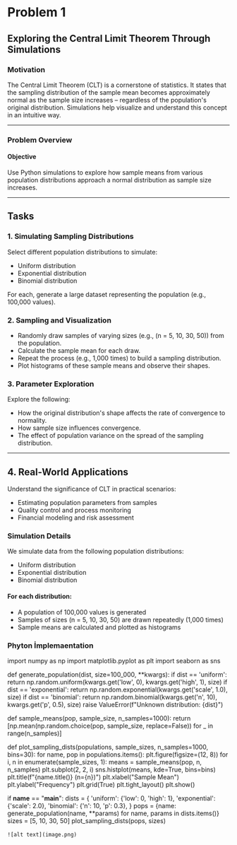 # Problem 1

## Exploring the Central Limit Theorem Through Simulations

### Motivation

The Central Limit Theorem (CLT) is a cornerstone of statistics. It states that the sampling distribution of the sample mean becomes approximately normal as the sample size increases – regardless of the population's original distribution. Simulations help visualize and understand this concept in an intuitive way.

---

### Problem Overview

#### Objective

Use Python simulations to explore how sample means from various population distributions approach a normal distribution as sample size increases.

---

## Tasks

### 1. Simulating Sampling Distributions

Select different population distributions to simulate:

- Uniform distribution
- Exponential distribution
- Binomial distribution

For each, generate a large dataset representing the population (e.g., 100,000 values).

### 2. Sampling and Visualization

- Randomly draw samples of varying sizes (e.g., \(n = 5, 10, 30, 50\)) from the population.
- Calculate the sample mean for each draw.
- Repeat the process (e.g., 1,000 times) to build a sampling distribution.
- Plot histograms of these sample means and observe their shapes.

### 3. Parameter Exploration

Explore the following:

- How the original distribution's shape affects the rate of convergence to normality.
- How sample size influences convergence.
- The effect of population variance on the spread of the sampling distribution.

---

## 4. Real-World Applications

Understand the significance of CLT in practical scenarios:

- Estimating population parameters from samples
- Quality control and process monitoring
- Financial modeling and risk assessment

### Simulation Details

We simulate data from the following population distributions:

- Uniform distribution
- Exponential distribution
- Binomial distribution

#### For each distribution:

- A population of 100,000 values is generated
- Samples of sizes \(n = 5, 10, 30, 50\) are drawn repeatedly (1,000 times)
- Sample means are calculated and plotted as histograms

### Phyton İmplemaentation
import numpy as np
import matplotlib.pyplot as plt
import seaborn as sns

def generate_population(dist, size=100_000, **kwargs):
    if dist == 'uniform':
        return np.random.uniform(kwargs.get('low', 0), kwargs.get('high', 1), size)
    if dist == 'exponential':
        return np.random.exponential(kwargs.get('scale', 1.0), size)
    if dist == 'binomial':
        return np.random.binomial(kwargs.get('n', 10), kwargs.get('p', 0.5), size)
    raise ValueError(f"Unknown distribution: {dist}")

def sample_means(pop, sample_size, n_samples=1000):
    return [np.mean(np.random.choice(pop, sample_size, replace=False)) for _ in range(n_samples)]

def plot_sampling_dists(populations, sample_sizes, n_samples=1000, bins=30):
    for name, pop in populations.items():
        plt.figure(figsize=(12, 8))
        for i, n in enumerate(sample_sizes, 1):
            means = sample_means(pop, n, n_samples)
            plt.subplot(2, 2, i)
            sns.histplot(means, kde=True, bins=bins)
            plt.title(f"{name.title()} (n={n})")
            plt.xlabel("Sample Mean")
            plt.ylabel("Frequency")
            plt.grid(True)
        plt.tight_layout()
        plt.show()

if __name__ == "__main__":
    dists = {
        'uniform':    {'low': 0, 'high': 1},
        'exponential':{'scale': 2.0},
        'binomial':   {'n': 10, 'p': 0.3},
    }
    pops = {name: generate_population(name, **params) for name, params in dists.items()}
    sizes = [5, 10, 30, 50]
    plot_sampling_dists(pops, sizes)
    
    ![alt text](image.png)